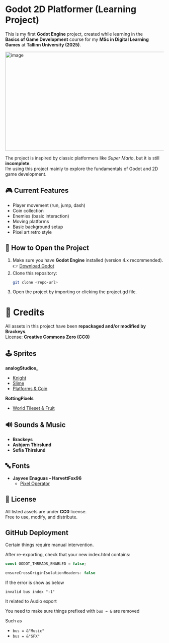 # Godot 2D Platformer (Learning Project)

This is my first **Godot Engine** project, created while learning in the  
**Basics of Game Development** course for my **MSc in Digital Learning Games** at **Tallinn University (2025)**.  

<img width="569" height="314" alt="image" src="https://github.com/user-attachments/assets/bd5b07a5-ec41-4740-aa26-110273153263" />

The project is inspired by classic platformers like *Super Mario*, but it is still **incomplete**.  
I’m using this project mainly to explore the fundamentals of Godot and 2D game development.  


## 🎮 Current Features
- Player movement (run, jump, dash)
- Coin collection
- Enemies (basic interaction)
- Moving platforms
- Basic background setup
- Pixel art retro style


## 📂 How to Open the Project
1. Make sure you have **Godot Engine** installed (version 4.x recommended).  
   👉 [Download Godot](https://godotengine.org/download)
2. Clone this repository:
   ```bash
   git clone <repo-url>
3. Open the project by importing or clicking the project.gd file.

# 🎨 Credits

All assets in this project have been **repackaged and/or modified by Brackeys**.  
License: **Creative Commons Zero (CC0)**


## 🕹️ Sprites

**analogStudios_**
- [Knight](https://analogstudios.itch.io/camelot)  
- [Slime](https://analogstudios.itch.io/dungeonsprites)  
- [Platforms & Coin](https://analogstudios.itch.io/four-seasons-platformer-sprites)  

**RottingPixels**
- [World Tileset & Fruit](https://rottingpixels.itch.io/four-seasons-platformer-tileset-16x16free)  


## 🔊 Sounds & Music
- **Brackeys**  
- **Asbjørn Thirslund**  
- **Sofia Thirslund**


## 🔤 Fonts
- **Jayvee Enaguas – HarvettFox96**  
  - [Pixel Operator](https://www.dafont.com/pixel-operator.font?l[]=10&l[]=1)  


## 📜 License
All listed assets are under **CC0** license.  
Free to use, modify, and distribute.

## GitHub Deployment

Certain things require manual intervention.

After re-exporting, check that your new index.html contains:

```ts
const GODOT_THREADS_ENABLED = false;
```
```ts
ensureCrossOriginIsolationHeaders: false
```

If the error is show as below
```text
invalid bus index "-1"
```

It related to Audio export

You need to make sure things prefixed with `bus = &` are removed

Such as
- `bus = &"Music"`
- `bus = &"SFX"`
